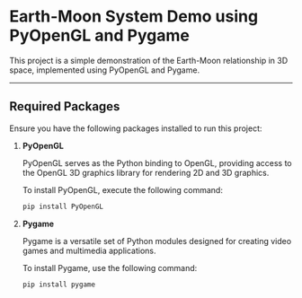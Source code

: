 # Earth-Moon System Demo using PyOpenGL and Pygame

This project is a simple demonstration of the Earth-Moon relationship in 3D space, implemented using PyOpenGL and Pygame.

---

## Required Packages

Ensure you have the following packages installed to run this project:

1. **PyOpenGL**

   PyOpenGL serves as the Python binding to OpenGL, providing access to the OpenGL 3D graphics library for rendering 2D and 3D graphics.

   To install PyOpenGL, execute the following command:

   ```bash
   pip install PyOpenGL
   ```

2. **Pygame**

   Pygame is a versatile set of Python modules designed for creating video games and multimedia applications.

   To install Pygame, use the following command:

    ```bash
   pip install pygame
   ```
